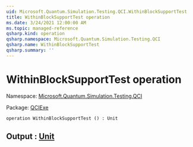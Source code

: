 ```yaml
---
uid: Microsoft.Quantum.Simulation.Testing.QCI.WithinBlockSupportTest
title: WithinBlockSupportTest operation
ms.date: 3/24/2021 12:00:00 AM
ms.topic: managed-reference
qsharp.kind: operation
qsharp.namespace: Microsoft.Quantum.Simulation.Testing.QCI
qsharp.name: WithinBlockSupportTest
qsharp.summary: ''
---
```


# WithinBlockSupportTest operation

Namespace: [Microsoft.Quantum.Simulation.Testing.QCI](xref:Microsoft.Quantum.Simulation.Testing.QCI)

Package: [QCIExe](https://nuget.org/packages/QCIExe)




```qsharp
operation WithinBlockSupportTest () : Unit
```


## Output : [Unit](xref:microsoft.quantum.lang-ref.unit)

